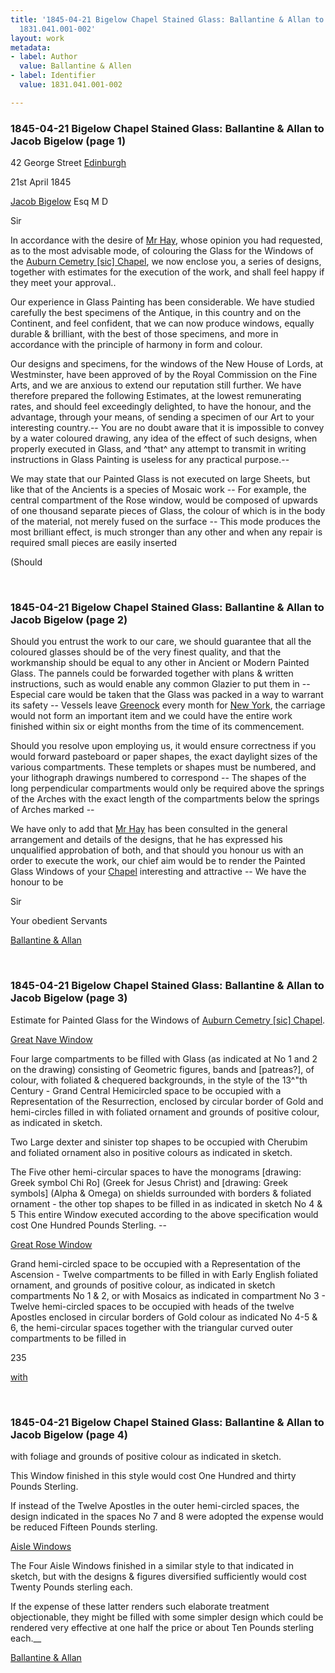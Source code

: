```yaml
---
title: '1845-04-21 Bigelow Chapel Stained Glass: Ballantine & Allan to Jacob Bigelow,
  1831.041.001-002'
layout: work
metadata:
- label: Author
  value: Ballantine & Allen
- label: Identifier
  value: 1831.041.001-002

---
```

<div class="pages">
<div id="page-1130765">
<h3><a name="page-1130765">1845-04-21 Bigelow Chapel Stained Glass: Ballantine &amp; Allan to Jacob Bigelow (page 1)</a></h3>
<div class="page-content">
<p>42 George Street <a href='/pages/subjects/54292' title='Edinburgh, Scotland'>Edinburgh</a></p>
<p><date when='1845-04-21'>21st April 1845</date></p>
<p><a href='/pages/subjects/52529' title='Bigelow, Jacob'>Jacob Bigelow</a> Esq M D</p>
<p>Sir</p>
<p>In accordance with the desire of <a href='/pages/subjects/54310' title='Hay, D. R.'>Mr Hay</a>, whose<span class='line-break'> </span>opinion you had requested, as to the most advisable mode, of<span class='line-break'> </span>colouring the Glass for the Windows of the <a href='/pages/subjects/53239' title='Bigelow Chapel'>Auburn Cemetry [sic] Chapel</a>,<span class='line-break'> </span>we now enclose you, a series of designs, together with estimates for<span class='line-break'> </span>the execution of the work, and shall feel happy if they meet<span class='line-break'> </span>your approval..</p>
<p>Our experience in Glass Painting has been considerable.<span class='line-break'> </span>We have studied carefully the best specimens of the Antique, in this<span class='line-break'> </span>country and on the Continent, and feel confident, that we can now<span class='line-break'> </span>produce windows, equally durable &amp; brilliant, with the best of those<span class='line-break'> </span>specimens, and more in accordance with the principle of harmony<span class='line-break'> </span>in form and colour.</p>
<p>Our designs and specimens, for the windows of the<span class='line-break'> </span>New House of Lords, at Westminster, have been approved of by the<span class='line-break'> </span>Royal Commission on the Fine Arts, and we are anxious to extend our<span class='line-break'> </span>reputation still further. We have therefore prepared the following<span class='line-break'> </span>Estimates, at the lowest remunerating rates, and should feel exceedingly<span class='line-break'> </span>delighted, to have the honour, and the advantage, through your<span class='line-break'> </span>means, of sending a specimen of our Art to your interesting<span class='line-break'> </span>country.-- You are no doubt aware that it is impossible to<span class='line-break'> </span>convey by a water coloured drawing, any idea of the effect of<span class='line-break'> </span>such designs, when properly executed in Glass, and ^that^ any attempt<span class='line-break'> </span>to transmit in writing instructions in Glass Painting is useless<span class='line-break'> </span>for any practical purpose.--</p>
<p>We may state that our Painted Glass is not<span class='line-break'> </span>executed on large Sheets, but like that of the Ancients is a <span class='line-break'> </span>species of Mosaic work -- For example, the central compartment of<span class='line-break'> </span>the Rose window, would be composed of upwards of one thousand<span class='line-break'> </span>separate pieces of Glass, the colour of which is in the body of<span class='line-break'> </span>the material, not merely fused on the surface -- This mode<span class='line-break'> </span>produces the most brilliant effect, is much stronger than any other<span class='line-break'> </span>and when any repair is required small pieces are easily inserted</p>
<p>(Should</p>
</div>
</div>
<br />
<div id="page-1130766">
<h3><a name="page-1130766">1845-04-21 Bigelow Chapel Stained Glass: Ballantine &amp; Allan to Jacob Bigelow (page 2)</a></h3>
<div class="page-content">
<p>Should you entrust the work to our care, we<span class='line-break'> </span>should guarantee that all the coloured glasses should be of the<span class='line-break'> </span>very finest quality, and that the workmanship should be equal<span class='line-break'> </span>to any other in Ancient or Modern Painted Glass. The pannels<span class='line-break'> </span>could be forwarded together with plans &amp; written instructions, <span class='line-break'> </span>such as would enable any common Glazier to put them in --<span class='line-break'> </span>Especial care would be taken that the Glass was packed <span class='line-break'> </span>in a way to warrant its safety -- Vessels leave <a href='/pages/subjects/54294' title='Greenock, Scotland'>Greenock</a><span class='line-break'> </span>every month for <a href='/pages/subjects/64140' title='New York, NY'>New York</a>, the carriage would not form an<span class='line-break'> </span>important item and we could have the entire work finished<span class='line-break'> </span>within six or eight months from the time of its commencement.</p>
<p>Should you resolve upon employing us, it<span class='line-break'> </span>would ensure correctness if you would forward pasteboard or<span class='line-break'> </span>paper shapes, the exact daylight sizes of the various compart<span class='line-break'></span>ments. These templets or shapes must be numbered, and your<span class='line-break'> </span>lithograph drawings numbered to correspond -- The shapes of the<span class='line-break'> </span>long perpendicular compartments would only be required above<span class='line-break'> </span>the springs of the Arches with the exact length of the<span class='line-break'> </span>compartments below the springs of Arches marked --</p>
<p>We have only to add that <a href='/pages/subjects/54310' title='Hay, D. R.'>Mr Hay</a> has been<span class='line-break'> </span>consulted in the general arrangement and details of the<span class='line-break'> </span>designs, that he has expressed his unqualified approbation <span class='line-break'> </span>of both, and that should you honour us with an order<span class='line-break'> </span>to execute the work, our chief aim would be to render the<span class='line-break'> </span>Painted Glass Windows of your <a href='/pages/subjects/53239' title='Bigelow Chapel'><!--Bigelow-->Chapel</a> interesting and <span class='line-break'> </span>attractive -- We have the honour to be</p>
<p>Sir</p>
<p>Your obedient Servants</p>
<p><a href='/pages/subjects/54295' title='Ballantine &amp; Allan'>Ballantine &amp; Allan</a><span class='line-break'> </span></p>
</div>
</div>
<br />
<div id="page-1130767">
<h3><a name="page-1130767">1845-04-21 Bigelow Chapel Stained Glass: Ballantine &amp; Allan to Jacob Bigelow (page 3)</a></h3>
<div class="page-content">
<p>Estimate for Painted Glass for the Windows of<span class='line-break'> </span><a href='/pages/subjects/53239' title='Bigelow Chapel'>Auburn Cemetry [sic] Chapel</a>.</p>
<p><ins>Great Nave Window</ins></p>
<p>Four large compartments to be filled with Glass (as indicated<span class='line-break'> </span>at No 1 and 2 on the drawing) consisting of Geometric<span class='line-break'> </span>figures, bands and [patreas?], of colour, with foliated &amp; chequered<span class='line-break'> </span>backgrounds, in the style of the 13^"th Century  - Grand Central<span class='line-break'> </span>Hemicircled space to be occupied with a Representation of the<span class='line-break'> </span>Resurrection, enclosed by circular border of Gold and hemi-circles<span class='line-break'> </span>filled in with foliated ornament and grounds of positive<span class='line-break'> </span>colour, as indicated in sketch.</p>
<p>Two Large dexter and sinister top shapes to be occupied with<span class='line-break'> </span>Cherubim and foliated ornament also in positive colours as<span class='line-break'> </span>indicated in sketch.</p>
<p>The Five other hemi-circular spaces to have the monograms [drawing: Greek symbol Chi Ro]<span class='line-break'> </span>(Greek for Jesus Christ) and [drawing: Greek symbols] (Alpha &amp; Omega) on shields<span class='line-break'> </span>surrounded with borders &amp; foliated ornament - the other top<span class='line-break'> </span>shapes to be filled in as indicated in sketch No 4 &amp; 5 <span class='line-break'> </span>This entire Window executed according to the above specifica<span class='line-break'></span>tion would cost One Hundred Pounds Sterling. --</p>
<p><ins>Great Rose Window</ins></p>
<p>Grand hemi-circled space to be occupied with a Representation<span class='line-break'> </span>of the Ascension - Twelve compartments to be filled in with<span class='line-break'> </span>Early English foliated ornament, and grounds of positive<span class='line-break'> </span>colour, as indicated in sketch compartments No 1 &amp; 2, or<span class='line-break'> </span>with Mosaics as indicated in compartment No 3 - Twelve<span class='line-break'> </span>hemi-circled spaces to be occupied with heads of the twelve<span class='line-break'> </span>Apostles enclosed in circular borders of Gold colour as in<span class='line-break'></span>dicated No 4-5 &amp; 6, the hemi-circular spaces together with<span class='line-break'> </span>the triangular curved outer compartments to be filled in</p>
<p>235</p>
<p><ins>with</ins></p>
</div>
</div>
<br />
<div id="page-1130768">
<h3><a name="page-1130768">1845-04-21 Bigelow Chapel Stained Glass: Ballantine &amp; Allan to Jacob Bigelow (page 4)</a></h3>
<div class="page-content">
<p>with foliage and grounds of positive colour as indicated<span class='line-break'> </span>in sketch.</p>
<p>This Window finished in this style would cost One<span class='line-break'> </span>Hundred and thirty Pounds Sterling.</p>
<p>If instead of the Twelve Apostles in the outer hemi-circled<span class='line-break'> </span>spaces, the design indicated in the spaces No 7 and 8<span class='line-break'> </span>were adopted the expense would be reduced Fifteen<span class='line-break'> </span>Pounds sterling.</p>
<p><ins>Aisle Windows</ins></p>
<p>The Four Aisle Windows finished in a similar style <span class='line-break'> </span>to that indicated in sketch, but with the designs &amp; figures<span class='line-break'> </span>diversified sufficiently would cost Twenty Pounds<span class='line-break'> </span>sterling each.</p>
<p>If the expense of these latter renders such elaborate treat<span class='line-break'></span>ment objectionable, they might be filled with some<span class='line-break'> </span>simpler design which could be rendered very effective<span class='line-break'> </span>at one half the price or about Ten Pounds sterling<span class='line-break'> </span>each.__</p>
<p><a href='/pages/subjects/54295' title='Ballantine &amp; Allan'>Ballantine &amp; Allan</a></p>
</div>
</div>
<br />
</div>
